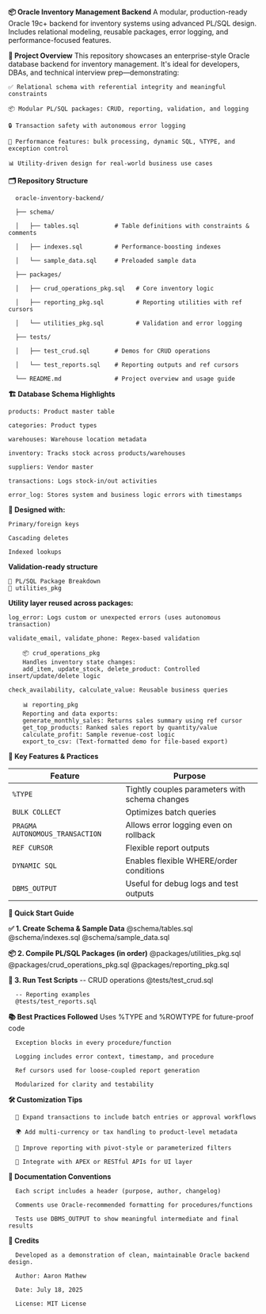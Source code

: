 **📦 Oracle Inventory Management Backend**
  A modular, production-ready Oracle 19c+ backend for inventory systems using advanced PL/SQL design.
  Includes relational modeling, reusable packages, error logging, and performance-focused features.

**🧭 Project Overview**
  This repository showcases an enterprise-style Oracle database backend for inventory management. It's ideal for developers, DBAs, and technical interview prep—demonstrating:

    ✅ Relational schema with referential integrity and meaningful constraints

    📦 Modular PL/SQL packages: CRUD, reporting, validation, and logging

    🔒 Transaction safety with autonomous error logging

    🚀 Performance features: bulk processing, dynamic SQL, %TYPE, and exception control

    📊 Utility-driven design for real-world business use cases



**🗂️ Repository Structure**

      oracle-inventory-backend/

      ├── schema/

      │   ├── tables.sql          # Table definitions with constraints & comments
  
      │   ├── indexes.sql         # Performance-boosting indexes
  
      │   └── sample_data.sql     # Preloaded sample data

      ├── packages/

      │   ├── crud_operations_pkg.sql   # Core inventory logic
  
      │   ├── reporting_pkg.sql         # Reporting utilities with ref cursors

      │   └── utilities_pkg.sql         # Validation and error logging
    
      ├── tests/
  
      │   ├── test_crud.sql       # Demos for CRUD operations

      │   └── test_reports.sql    # Reporting outputs and ref cursors

      └── README.md               # Project overview and usage guide


**🏗️ Database Schema Highlights**

    products: Product master table

    categories: Product types

    warehouses: Warehouse location metadata

    inventory: Tracks stock across products/warehouses

    suppliers: Vendor master

    transactions: Logs stock-in/out activities

    error_log: Stores system and business logic errors with timestamps



**🔐 Designed with:**

    Primary/foreign keys

    Cascading deletes

    Indexed lookups

**Validation-ready structure**

    🧩 PL/SQL Package Breakdown
    🔧 utilities_pkg
    
**Utility layer reused across packages:**

    log_error: Logs custom or unexpected errors (uses autonomous transaction)

    validate_email, validate_phone: Regex-based validation

        📦 crud_operations_pkg
        Handles inventory state changes:
        add_item, update_stock, delete_product: Controlled insert/update/delete logic

    check_availability, calculate_value: Reusable business queries

        📊 reporting_pkg
        Reporting and data exports:
        generate_monthly_sales: Returns sales summary using ref cursor
        get_top_products: Ranked sales report by quantity/value
        calculate_profit: Sample revenue-cost logic
        export_to_csv: (Text-formatted demo for file-based export)


**🧠 Key Features & Practices**

| Feature                         | Purpose                                        |
| ------------------------------- | ---------------------------------------------- |
| `%TYPE`                         | Tightly couples parameters with schema changes |
| `BULK COLLECT`                  | Optimizes batch queries                        |
| `PRAGMA AUTONOMOUS_TRANSACTION` | Allows error logging even on rollback          |
| `REF CURSOR`                    | Flexible report outputs                        |
| `DYNAMIC SQL`                   | Enables flexible WHERE/order conditions        |
| `DBMS_OUTPUT`                   | Useful for debug logs and test outputs         |


**🚀 Quick Start Guide**

**✅ 1. Create Schema & Sample Data**
      @schema/tables.sql
      @schema/indexes.sql
      @schema/sample_data.sql

**📦 2. Compile PL/SQL Packages (in order)**
      @packages/utilities_pkg.sql
      @packages/crud_operations_pkg.sql
      @packages/reporting_pkg.sql

**🧪 3. Run Test Scripts**
      -- CRUD operations
      @tests/test_crud.sql

      -- Reporting examples
      @tests/test_reports.sql

**📚 Best Practices Followed**
      Uses %TYPE and %ROWTYPE for future-proof code

      Exception blocks in every procedure/function

      Logging includes error context, timestamp, and procedure

      Ref cursors used for loose-coupled report generation

      Modularized for clarity and testability

**🛠️ Customization Tips**

      🔄 Expand transactions to include batch entries or approval workflows

      🌍 Add multi-currency or tax handling to product-level metadata

      🧾 Improve reporting with pivot-style or parameterized filters

      🧪 Integrate with APEX or RESTful APIs for UI layer

**📝 Documentation Conventions**
      
      Each script includes a header (purpose, author, changelog)

      Comments use Oracle-recommended formatting for procedures/functions

      Tests use DBMS_OUTPUT to show meaningful intermediate and final results

**🤝 Credits**

      Developed as a demonstration of clean, maintainable Oracle backend design.

      Author: Aaron Mathew

      Date: July 18, 2025

      License: MIT License
